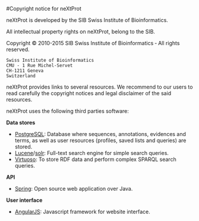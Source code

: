 #Copyright notice for neXtProt

neXtProt is developed by the SIB Swiss Institute of Bioinformatics. 

All intellectual property rights on neXtProt, belong to the SIB.

Copyright &copy; 2010-2015 SIB Swiss Institute of Bioinformatics &dash; All rights reserved.

```
Swiss Institute of Bioinformatics
CMU - 1 Rue Michel-Servet
CH-1211 Geneva
Switzerland
```

neXtProt provides links to several resources. We recommend to our users to read carefully the copyright notices and legal disclaimer of the said resources. 

neXtProt uses the following third parties software:

**Data stores**

* [PostgreSQL](http://www.postgresql.org): Database where sequences, annotations, evidences and terms, as well as user resources (profiles, saved lists and queries) are stored.
* [Lucene](http://lucene.apache.org)/[solr](http://lucene.apache.org/solr): Full-text search engine for simple search queries.
* [Virtuoso](http://virtuoso.openlinksw.com): To store RDF data and perform complex SPARQL search queries.

**API**

* [Spring](http://spring.io): Open source web application over Java. 

**User interface**

* [AngularJS](https://angularjs.org/): Javascript framework for website interface. 

